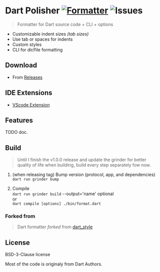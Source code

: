 # Dart Polisher [![Formatter](https://shields.io/badge/dart-Formatter_(fork)-green?logo=dart&style=flat-square)](https://github.com/xnfo-dart/dart_polisher) ![Issues](https://img.shields.io/github/issues/xnfo-dart/dart_polisher)
> Formatter for Dart source code + CLI + options

 - Customizable indent sizes *(tab sizes)*  
 - Use tab or spaces for indents  
 - Custom styles  
 - CLI for dir/file formatting  

## Download
- From [Releases](https://github.com/xnfo-dart/dart_polisher/releases)
 ## IDE Extensions
- [VScode Extension](https://github.com/xnfo-dart/dart-polisher-vscode)

## Features
TODO doc.

## Build
> Until I finish the v1.0.0 release and update the grinder for better quality of life when building, build every step separately fow now.

1. (when releasing tag) Bump version (protocol, app, and dependencies)<br>
```dart run grinder bump```

2. Compile<br>
```dart run grinder build``` --output='name' optional
<br>or<br>
```dart compile [options] ./bin/format.dart```


### Forked from
>Dart formatter *forked* from [dart_style](https://github.com/dart-lang/dart_style)


## License
BSD-3-Clause license

Most of the code is originaly from Dart Authors.
